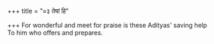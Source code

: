 +++
title = "०३ तेषां हि"

+++
For wonderful and meet for praise is these Adityas' saving help  
     To him who offers and prepares.